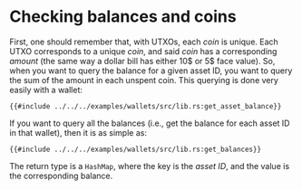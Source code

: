 # Checking balances and coins

First, one should remember that, with UTXOs, each _coin_ is unique. Each UTXO corresponds to a unique _coin_, and said _coin_ has a corresponding _amount_ (the same way a dollar bill has either 10$ or 5$ face value). So, when you want to query the balance for a given asset ID, you want to query the sum of the amount in each unspent coin. This querying is done very easily with a wallet:

```rust,ignore
{{#include ../../../examples/wallets/src/lib.rs:get_asset_balance}}
```

If you want to query all the balances (i.e., get the balance for each asset ID in that wallet), then it is as simple as:

```rust,ignore
{{#include ../../../examples/wallets/src/lib.rs:get_balances}}
```

The return type is a `HashMap`, where the key is the _asset ID_, and the value is the corresponding balance.
